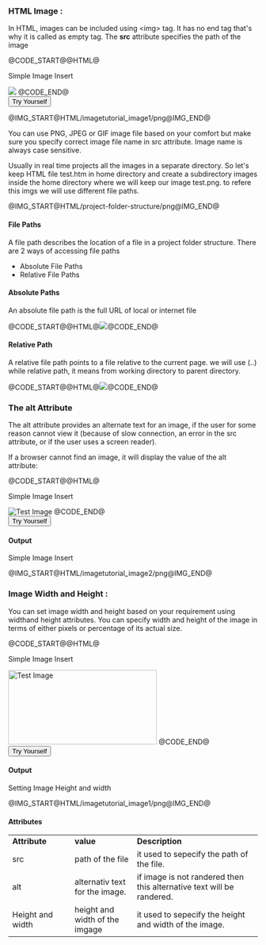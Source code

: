 
<h3>HTML Image :</h3>
<p>In HTML, images can be included using  &lt;img&gt; tag. It has no end tag that's why it is called as empty tag. The <b>src</b> attribute specifies the path of the image</p>

@CODE_START@@HTML@<!DOCTYPE html>
<html>
<body>
	<p>Simple Image Insert</p>
	<img src = "../../../pioneercoders/resources/images/imagetutorial_image1.png"/>
</body>
</html>@CODE_END@

<div class="min-height-30" id="htmlImgCode1"><button type="button"  class="cws-button border-radius bt-color-3" ng-click="tryYourSelf('htmlImgCode1')">Try Yourself</button></div>

@IMG_START@HTML/imagetutorial_image1/png@IMG_END@
	
<p>You can use PNG, JPEG or GIF image file based on your comfort but make sure you specify correct image file name in src attribute. Image name is always case sensitive.</p>

<p> Usually in real time  projects all the images in a separate directory. So let's keep HTML file test.htm in home directory and create a subdirectory images inside the home directory where we will keep our image test.png. to refere this imgs we will use different file paths.</p>

@IMG_START@HTML/project-folder-structure/png@IMG_END@

<h4>File Paths </h4>
<p> A file path describes the location of a file in a project folder structure. There are 2 ways of accessing file paths </p>
<ul>
	<li> Absolute File Paths </li>
	<li> Relative File Paths </li>
</ul>

<h4> Absolute Paths </h4>
<p> An absolute file path is the full URL of local or internet file </p>

@CODE_START@@HTML@<img src = "E:/pioneercoders/resources/images/imagetutorial_image1.png"/>@CODE_END@

<h4> Relative Path </h4>
<p> A relative file path points to a file relative to the current page. we will use (..) while relative path, it means from working directory to parent directory. </p>
	
@CODE_START@@HTML@<img src = "../../pioneercoders/resources/images/imagetutorial_image1.png"/>@CODE_END@
	
<h3>The alt Attribute</h3>
	<p>The alt attribute provides an alternate text for an image, if the user for some reason cannot view it (because of slow connection, an error in the src attribute, or if the user uses a screen reader).</p>
	<p>If a browser cannot find an image, it will display the value of the alt attribute:</p>
	@CODE_START@@HTML@<!DOCTYPE html>
<html>
<body>
	<p>Simple Image Insert</p>
	<img src = "../../../pioneercoders/resources/images/imagetutorial_image1.png" alt = "Test Image"/>
</body>
</html>@CODE_END@
<div class="min-height-30" id="htmlImgCode2"><button type="button"  class="cws-button border-radius bt-color-3" ng-click="tryYourSelf('htmlImgCode2')">Try Yourself</button></div>
	<h4>Output</h4>
	<p>Simple Image Insert</p>
	@IMG_START@HTML/imagetutorial_image2/png@IMG_END@
	
	
<h3>Image Width and Height :</h3>
<p>You can set image width and height based on your requirement using widthand height attributes. You can specify width and height of the image in terms of either pixels or percentage of its actual size.</p>
@CODE_START@@HTML@<!DOCTYPE html>
	<html>
	<body>
		<p>Simple Image Insert</p>
		<img src = "../../../pioneercoders/resources/images/imagetutorial_image1.png" alt = "Test Image"  width = "300" height = "150"/>
	</body>
	</html>@CODE_END@
	<div class="min-height-50" id="htmlImgCode4"><button type="button"  class="cws-button border-radius bt-color-3 pull-right" ng-click="tryYourSelf('htmlImgCode4')">Try Yourself</button></div>
	<h4>Output</h4>
	<p>Setting Image Height and width</p>
	@IMG_START@HTML/imagetutorial_image1/png@IMG_END@
	

<h4>Attributes</h4>
<table class="pc-table">
	<tr> 
		<td style="font-weight:bold;width:20%;"> Attribute</td>
		<td style="font-weight:bold;width:20%;">value</td>
		<td style="font-weight:bold;width:40%;"> Description</td>							
	</tr>
	<tr> 
		<td style="width:20%;">src</td>
		<td style="width:20%;">path of the file</td>
		<td style="width:40%;"> it used to sepecify the path of the file. </td>							
	</tr>
	<tr> 
		<td style="width:20%;">alt</td>
		<td style="width:20%;">alternativ text for the image.</td>
		<td style="width:40%;">if image is not randered then this alternative text will be randered. </td>							
	</tr>
	<tr> 
		<td style="width:20%;">Height and width </td>
		<td style="width:20%;">height and width of the imgage</td>
		<td style="width:40%;"> it used to sepecify the height and width of the image. </td>							
	</tr>
</table>
